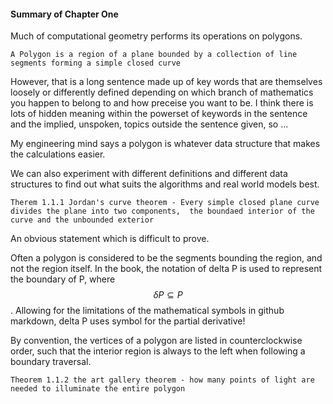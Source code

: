 #### Summary of Chapter One ####

Much of computational geometry performs its operations on polygons.

`A Polygon is a region of a plane bounded by a collection of line segments forming a simple closed curve`

However, that is a long sentence made up of key words that are themselves loosely or differently defined 
depending on which branch of mathematics you happen to belong to and how preceise you want to be.
I think there is lots of hidden meaning within the powerset of keywords in the sentence and the implied, 
unspoken, topics outside the sentence given, so ...

My engineering mind says a polygon is whatever data structure that makes the calculations easier.

We can also experiment with different definitions and different data structures to find out what 
suits the algorithms and real world models best.

`Therem 1.1.1 Jordan's curve theorem - Every simple closed plane curve divides the plane into two components, 
the boundaed interior of the curve and the unbounded exterior`

An obvious statement which is difficult to prove. 

Often a polygon is considered to be the segments bounding 
the region, and not the region itself. In the book, the notation of delta P is used to represent the 
boundary of P, where $$\delta P \subseteq P$$. Allowing for the limitations of the mathematical symbols
in github markdown, delta P uses symbol for the partial derivative!

By convention, the vertices of a polygon are listed in counterclockwise order, such that the interior region
is always to the left when following a boundary traversal.

`Theorem 1.1.2 the art gallery theorem - how many points of light are needed to illuminate the entire polygon`



